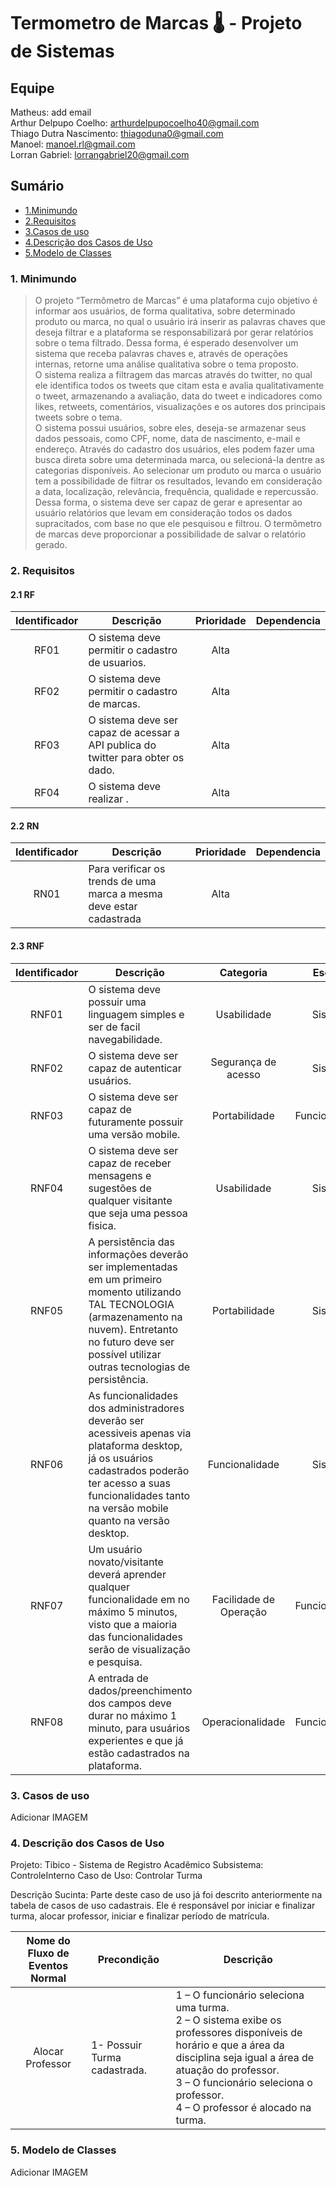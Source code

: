 # Termometro de Marcas 🌡️ - Projeto de Sistemas

## Equipe <br>
Matheus: add email<br>
Arthur Delpupo Coelho: arthurdelpupocoelho40@gmail.com<br>
Thiago Dutra Nascimento: thiagoduna0@gmail.com<br>
Manoel: manoel.rl@gmail.com<br>
Lorran Gabriel: lorrangabriel20@gmail.com<br>

## Sumário

- [1.Minimundo](#1-Minimundo)<br>
- [2.Requisitos](#2-Requisitos)<br>
- [3.Casos de uso](#3-Casos-de-uso)<br>
- [4.Descrição dos Casos de Uso](#4-Descrição-dos-Casos-de-Uso)<br>
- [5.Modelo de Classes](#5-Modelo-de-Classes)<br>

### 1. Minimundo
> O projeto “Termômetro de Marcas” é uma plataforma cujo objetivo é informar aos usuários, de forma qualitativa, sobre determinado produto ou marca, no qual o usuário irá inserir as palavras chaves que deseja filtrar e a plataforma se responsabilizará por gerar relatórios sobre o tema filtrado. Dessa forma, é esperado desenvolver um sistema que receba palavras chaves e, através de operações internas, retorne uma análise qualitativa sobre o tema proposto.
<br>O sistema realiza a filtragem das marcas através do twitter, no qual ele identifica todos os tweets que citam esta e avalia qualitativamente o tweet, armazenando a avaliação, data do tweet e indicadores como likes, retweets, comentários, visualizações e os autores dos principais tweets sobre o tema.
<br>O sistema possui usuários, sobre eles, deseja-se armazenar seus dados pessoais, como CPF, nome, data de nascimento, e-mail e endereço. Através do cadastro dos usuários, eles podem fazer uma busca direta sobre uma determinada marca, ou selecioná-la dentre as categorias disponíveis. Ao selecionar um produto ou marca o usuário tem a possibilidade de filtrar os resultados, levando em consideração a data, localização, relevância, frequência, qualidade e repercussão.
<br>Dessa forma, o sistema deve ser capaz de gerar e apresentar ao usuário relatórios que levam em consideração todos os dados supracitados, com base no que ele pesquisou e filtrou. O termômetro de marcas deve proporcionar a possibilidade de salvar o relatório gerado.


### 2. Requisitos
  #### 2.1 RF
  
Identificador | Descrição | Prioridade | Dependencia
:---------: | ---------- | :---------: | :---------: |
RF01 | O sistema deve permitir o cadastro de usuarios.       |Alta|  |
RF02 | O sistema deve permitir o cadastro de marcas.       |Alta|  |
RF03 | O sistema deve ser capaz de acessar a API publica do twitter para obter os dado.       |Alta|  |
RF04 | O sistema deve realizar .       |Alta|  |

  #### 2.2 RN
Identificador | Descrição | Prioridade | Dependencia 
:---------: | ---------- | :---------: | :---------: |
RN01 | Para verificar os trends de uma marca a mesma deve estar cadastrada        |Alta|  |

  #### 2.3 RNF
Identificador | Descrição | Categoria | Escopo | Prioridade | Dependencia
:---------: | ------------------- | :---------: | :---------: | :---------: | :---------: |
RNF01 |O sistema deve possuir uma linguagem simples e ser de facil navegabilidade.        |Usabilidade| Sistema|Alta|  |
RNF02 |O sistema deve ser capaz de autenticar usuários.                                   |Segurança de acesso |Sistema|
RNF03 |O sistema deve ser capaz de futuramente possuir uma versão mobile.                 |Portabilidade|Funcionalidade|
RNF04 |O sistema deve ser capaz de receber mensagens e sugestões de qualquer visitante que seja uma pessoa fisica.           |Usabilidade|Sistema|
RNF05 |A persistência das informações deverão ser implementadas em um primeiro momento utilizando TAL TECNOLOGIA (armazenamento na nuvem). Entretanto no futuro deve ser possível utilizar outras tecnologias de persistência.| Portabilidade | Sistema  |
RNF06 |As funcionalidades dos administradores deverão ser acessiveis apenas via plataforma desktop, já os usuários cadastrados poderão ter acesso a suas funcionalidades tanto na versão mobile quanto na versão desktop.| Funcionalidade | Sistema |
RNF07 | Um usuário novato/visitante deverá aprender qualquer funcionalidade em no máximo 5 minutos, visto que a maioria das funcionalidades serão de visualização e pesquisa.|    Facilidade de Operação   |   Funcionalidade    |
RNF08 | A entrada de dados/preenchimento dos campos deve durar no máximo 1 minuto, para usuários experientes e que já estão cadastrados na plataforma.|   Operacionalidade    |   Funcionalidade   | 

### 3. Casos de uso

Adicionar IMAGEM

### 4. Descrição dos Casos de Uso

Projeto: Tibico - Sistema de Registro Acadêmico Subsistema: ControleInterno
Caso de Uso: Controlar Turma

Descrição Sucinta: Parte deste caso de uso já foi descrito anteriormente na tabela de casos de uso cadastrais. Ele é responsável por iniciar e finalizar turma, alocar professor, iniciar e finalizar período de matrícula.

Nome do Fluxo de Eventos Normal | Precondição | Descrição 
:---------: | ---------- | ---------- |
Alocar Professor | 1- Possuir Turma cadastrada. | 1 – O funcionário seleciona uma turma.<br> 2 – O sistema exibe os professores disponíveis de horário e que a área da disciplina seja igual a área de atuação do professor.<br>3 – O funcionário seleciona o professor.<br>4 – O professor é alocado na turma.


### 5. Modelo de Classes

Adicionar IMAGEM
